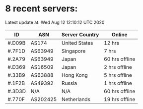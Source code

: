 # 8 recent servers:

Latest update at: Wed Aug 12 12:10:12 UTC 2020

| ID | ASN | Server Country | Online |
| -- | --- | -------------- | ------ |
| #.D09B | AS174 | United States | 12 hrs |
| #.7F1D | AS63949 | Singapore | 7 hrs |
| #.2A79 | AS63949 | Japan | 60 hrs offline |
| #.D369 | AS16509 | Japan | 2 hrs offline |
| #.33B9 | AS63888 | Hong Kong | 5 hrs offline |
| #.1F2B | AS49392 | Russia | 1 hrs offline |
| #.3D3D | N/A | N/A | 60 hrs offline |
| #.770F | AS202425 | Netherlands | 19 hrs offline |

